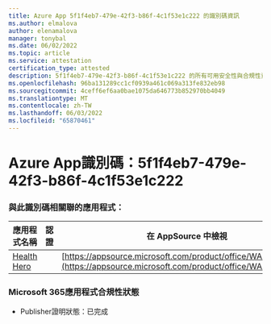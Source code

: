 ```yaml
---
title: Azure App 5f1f4eb7-479e-42f3-b86f-4c1f53e1c222 的識別碼資訊
ms.author: elmalova
author: elenamalova
manager: tonybal
ms.date: 06/02/2022
ms.topic: article
ms.service: attestation
certification_type: attested
description: 5f1f4eb7-479e-42f3-b86f-4c1f53e1c222 的所有可用安全性與合規性資訊。
ms.openlocfilehash: 96ba131289cc1cf0939a461c069a313fe832eb98
ms.sourcegitcommit: 4ceff6ef6aa0bae1075da646773b852970bb4049
ms.translationtype: MT
ms.contentlocale: zh-TW
ms.lasthandoff: 06/03/2022
ms.locfileid: "65870461"
---
```

# <a name="azure-app-id-5f1f4eb7-479e-42f3-b86f-4c1f53e1c222"></a>Azure App識別碼：5f1f4eb7-479e-42f3-b86f-4c1f53e1c222


### <a name="apps-associated-with-this-id"></a>與此識別碼相關聯的應用程式：
| **應用程式名稱** | **認證** | **在 AppSource 中檢視** |
|--------------|---------------|-----------------------|
| [Health Hero](../forward/WA200001405.md) |  | [https://appsource.microsoft.com/product/office/WA200001405](https://appsource.microsoft.com/product/office/WA200001405) |

### <a name="microsoft-365-app-compliance-status"></a>Microsoft 365應用程式合規性狀態
- Publisher證明狀態：已完成
